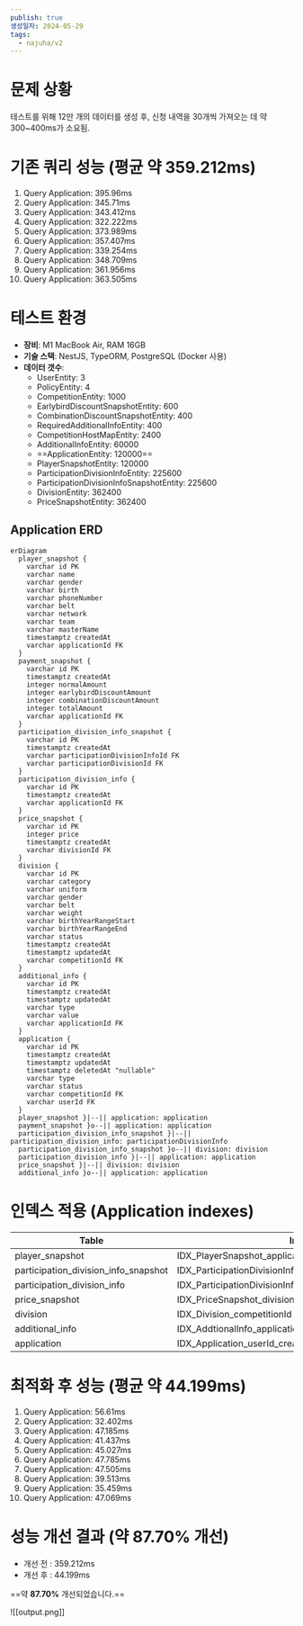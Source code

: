 ```yaml
---
publish: true
생성일자: 2024-05-29
tags:
  - najuha/v2
---
```


# 문제 상황

테스트를 위해 12만 개의 데이터를 생성 후, 신청 내역을 30개씩 가져오는 데 약300~400ms가 소요됨.

# 기존 쿼리 성능 (평균 약 359.212ms)
1. Query Application: 395.96ms
2. Query Application: 345.71ms
3. Query Application: 343.412ms
4. Query Application: 322.222ms
5. Query Application: 373.989ms
6. Query Application: 357.407ms
7. Query Application: 339.254ms
8. Query Application: 348.709ms
9. Query Application: 361.956ms
10. Query Application: 363.505ms

# 테스트 환경

- **장비**: M1 MacBook Air, RAM 16GB
- **기술 스택**: NestJS, TypeORM, PostgreSQL (Docker 사용)
- **데이터 갯수**:
  - UserEntity: 3
  - PolicyEntity: 4
  - CompetitionEntity: 1000
  - EarlybirdDiscountSnapshotEntity: 600
  - CombinationDiscountSnapshotEntity: 400
  - RequiredAdditionalInfoEntity: 400
  - CompetitionHostMapEntity: 2400
  - AdditionalInfoEntity: 60000
  - ==ApplicationEntity: 120000==
  - PlayerSnapshotEntity: 120000
  - ParticipationDivisionInfoEntity: 225600
  - ParticipationDivisionInfoSnapshotEntity: 225600
  - DivisionEntity: 362400
  - PriceSnapshotEntity: 362400
  
## Application ERD
```mermaid
erDiagram
  player_snapshot {
    varchar id PK
    varchar name
    varchar gender
    varchar birth
    varchar phoneNumber
    varchar belt
    varchar network
    varchar team
    varchar masterName
    timestamptz createdAt
    varchar applicationId FK
  }
  payment_snapshot {
    varchar id PK
    timestamptz createdAt
    integer normalAmount
    integer earlybirdDiscountAmount
    integer combinationDiscountAmount
    integer totalAmount
    varchar applicationId FK
  }
  participation_division_info_snapshot {
    varchar id PK
    timestamptz createdAt
    varchar participationDivisionInfoId FK
    varchar participationDivisionId FK
  }
  participation_division_info {
    varchar id PK
    timestamptz createdAt
    varchar applicationId FK
  }
  price_snapshot {
    varchar id PK
    integer price
    timestamptz createdAt
    varchar divisionId FK
  }
  division {
    varchar id PK
    varchar category
    varchar uniform
    varchar gender
    varchar belt
    varchar weight
    varchar birthYearRangeStart
    varchar birthYearRangeEnd
    varchar status
    timestamptz createdAt
    timestamptz updatedAt
    varchar competitionId FK
  }
  additional_info {
    varchar id PK
    timestamptz createdAt
    timestamptz updatedAt
    varchar type
    varchar value
    varchar applicationId FK
  }
  application {
    varchar id PK
    timestamptz createdAt
    timestamptz updatedAt
    timestamptz deletedAt "nullable"
    varchar type
    varchar status
    varchar competitionId FK
    varchar userId FK
  }
  player_snapshot }|--|| application: application
  payment_snapshot }o--|| application: application
  participation_division_info_snapshot }|--|| participation_division_info: participationDivisionInfo
  participation_division_info_snapshot }o--|| division: division
  participation_division_info }|--|| application: application
  price_snapshot }|--|| division: division
  additional_info }o--|| application: application
```


# 인덱스 적용 (Application indexes)

| Table | Index Name | Columns | Unique | Spatial | Where |
|-------|-------------|---------|--------|---------|-----------|
| player_snapshot | IDX_PlayerSnapshot_applicationId | applicationId | false | false |  |
| participation_division_info_snapshot | IDX_ParticipationDivisionInfoSnapshot_participationDivisionInfoId | participationDivisionInfoId | false | false |  |
| participation_division_info | IDX_ParticipationDivisionInfo_applicationId | applicationId | false | false |  |
| price_snapshot | IDX_PriceSnapshot_divisionId | divisionId | false | false |  |
| division | IDX_Division_competitionId | competitionId | false | false |  |
| additional_info | IDX_AddtionalInfo_applicationId | applicationId | false | false |  |
| application | IDX_Application_userId_createdAt | userId, createdAt | false | false |  |


# 최적화 후 성능 (평균 약 44.199ms)

1. Query Application: 56.61ms
2. Query Application: 32.402ms
3. Query Application: 47.185ms
4. Query Application: 41.437ms
5. Query Application: 45.027ms
6. Query Application: 47.785ms
7. Query Application: 47.505ms
8. Query Application: 39.513ms
9. Query Application: 35.459ms
10. Query Application: 47.069ms

# 성능 개선 결과 (약 87.70% 개선)

- 개선 전 : 359.212ms 
- 개선 후 : 44.199ms

==약 **87.70%** 개선되었습니다.==

![[output.png]]